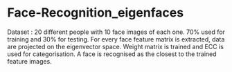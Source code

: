 # Face-Recognition_eigenfaces

Dataset : 20 different people with 10 face images of each one. 70% used for training and 30% for testing.
For every face feature matrix is extracted, data are projected on the eigenvector space. Weight matrix is trained and ECC is used for categorisation.
A face is recognised as the closest to the trained feature images.
